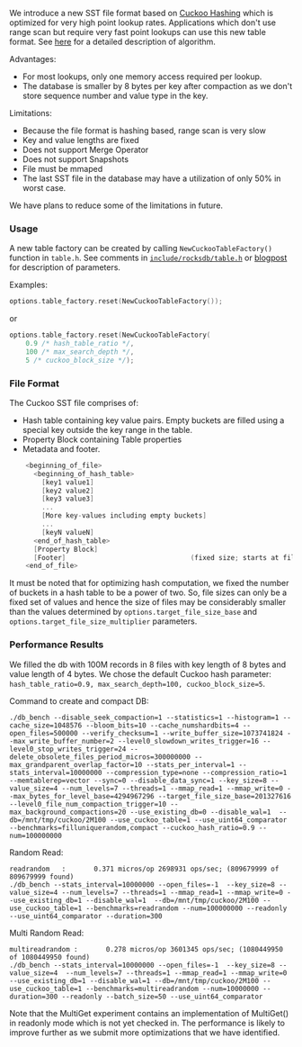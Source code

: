 We introduce a new SST file format based on [Cuckoo Hashing](http://en.wikipedia.org/wiki/Cuckoo_hashing) which is optimized for very high point lookup rates. Applications which don't use range scan but require very fast point lookups can use this new table format. See [here](https://rocksdb.org/blog/2014/09/12/cuckoo.html) for a detailed description of algorithm.
 
Advantages:
* For most lookups, only one memory access required per lookup.
* The database is smaller by 8 bytes per key after compaction as we don't store sequence number and value type in the key.

Limitations:
* Because the file format is hashing based, range scan is very slow
* Key and value lengths are fixed
* Does not support Merge Operator
* Does not support Snapshots
* File must be mmaped
* The last SST file in the database may have a utilization of only 50% in worst case.
 
We have plans to reduce some of the limitations in future.

### Usage
A new table factory can be created by calling `NewCuckooTableFactory()` function in `table.h`. See comments in [`include/rocksdb/table.h`](https://github.com/facebook/rocksdb/blob/master/include/rocksdb/table.h) or [blogpost](https://rocksdb.org/blog/2014/09/12/cuckoo.html) for description of parameters.
 
Examples:
```cpp
options.table_factory.reset(NewCuckooTableFactory());
```
or
```cpp
options.table_factory.reset(NewCuckooTableFactory(
    0.9 /* hash_table_ratio */,
    100 /* max_search_depth */,
    5 /* cuckoo_block_size */);
```
 
### File Format
The Cuckoo SST file comprises of:
* Hash table containing key value pairs. Empty buckets are filled using a special key outside the key range in the table.
* Property Block containing Table properties
* Metadata and footer.
 
```cpp
    <beginning_of_file>
      <beginning_of_hash_table>
        [key1 value1]
        [key2 value2]
        [key3 value3]
        ...
        [More key-values including empty buckets]
        ...
        [keyN valueN]
      <end_of_hash_table>
      [Property Block]
      [Footer]                               (fixed size; starts at file_size - sizeof(Footer))
    <end_of_file>
```
 
It must be noted that for optimizing hash computation, we fixed the number of buckets in a hash table to be a power of two. So, file sizes can only be a fixed set of values and hence the size of files may be considerably smaller than the values determined by `options.target_file_size_base` and `options.target_file_size_multiplier` parameters.
 
 
### Performance Results
We filled the db with 100M records in 8 files with key length of 8 bytes and value length of 4 bytes. We chose the default Cuckoo hash parameter: `hash_table_ratio=0.9, max_search_depth=100, cuckoo_block_size=5`.
 
Command to create and compact DB:
 
    ./db_bench --disable_seek_compaction=1 --statistics=1 --histogram=1 --cache_size=1048576 --bloom_bits=10 --cache_numshardbits=4 --open_files=500000 --verify_checksum=1 --write_buffer_size=1073741824 --max_write_buffer_number=2 --level0_slowdown_writes_trigger=16 --level0_stop_writes_trigger=24 --delete_obsolete_files_period_micros=300000000 --max_grandparent_overlap_factor=10 --stats_per_interval=1 --stats_interval=10000000 --compression_type=none --compression_ratio=1 --memtablerep=vector --sync=0 --disable_data_sync=1 --key_size=8 --value_size=4 --num_levels=7 --threads=1 --mmap_read=1 --mmap_write=0 --max_bytes_for_level_base=4294967296 --target_file_size_base=201327616 --level0_file_num_compaction_trigger=10 --max_background_compactions=20 --use_existing_db=0 --disable_wal=1  --db=/mnt/tmp/cuckoo/2M100 --use_cuckoo_table=1 --use_uint64_comparator --benchmarks=filluniquerandom,compact --cuckoo_hash_ratio=0.9 --num=100000000
 
Random Read:

    readrandom   :       0.371 micros/op 2698931 ops/sec; (809679999 of 809679999 found)
    ./db_bench --stats_interval=10000000 --open_files=-1  --key_size=8 --value_size=4 --num_levels=7 --threads=1 --mmap_read=1 --mmap_write=0 --use_existing_db=1 --disable_wal=1  --db=/mnt/tmp/cuckoo/2M100 --use_cuckoo_table=1 --benchmarks=readrandom --num=100000000 --readonly --use_uint64_comparator --duration=300
 
Multi Random Read:

    multireadrandom :       0.278 micros/op 3601345 ops/sec; (1080449950 of 1080449950 found)
    ./db_bench --stats_interval=10000000 --open_files=-1  --key_size=8 --value_size=4  --num_levels=7 --threads=1 --mmap_read=1 --mmap_write=0 --use_existing_db=1 --disable_wal=1 --db=/mnt/tmp/cuckoo/2M100 --use_cuckoo_table=1 --benchmarks=multireadrandom --num=10000000 --duration=300 --readonly --batch_size=50 --use_uint64_comparator
 
Note that the MultiGet experiment contains an implementation of MultiGet() in readonly mode which is not yet checked in. The performance is likely to improve further as we submit more optimizations that we have identified.

